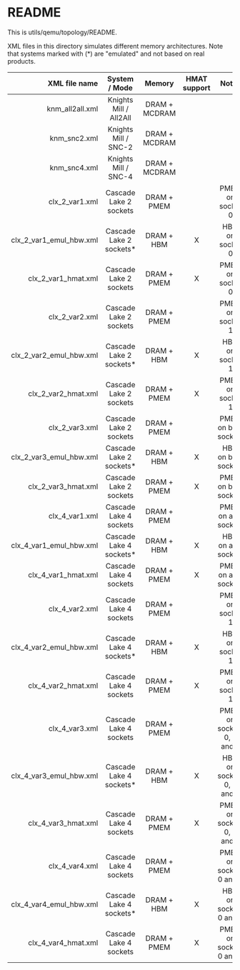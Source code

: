 # README

This is utils/qemu/topology/README.

XML files in this directory simulates different memory architectures.
Note that systems marked with (*) are "emulated" and not based on real products.

| XML file name           | System / Mode           | Memory        | HMAT support | Notes                      |
| -----------------------:|:-----------------------:|:-------------:|:------------:|:--------------------------:|
| knm_all2all.xml         | Knights Mill / All2All  | DRAM + MCDRAM |              |                            |
| knm_snc2.xml            | Knights Mill / SNC-2    | DRAM + MCDRAM |              |                            |
| knm_snc4.xml            | Knights Mill / SNC-4    | DRAM + MCDRAM |              |                            |
| clx_2_var1.xml          | Cascade Lake 2 sockets  | DRAM + PMEM   |              | PMEM on socket 0           |
| clx_2_var1_emul_hbw.xml | Cascade Lake 2 sockets* | DRAM + HBM    | X            | HBM on socket 0            |
| clx_2_var1_hmat.xml     | Cascade Lake 2 sockets  | DRAM + PMEM   | X            | PMEM on socket 0           |
| clx_2_var2.xml          | Cascade Lake 2 sockets  | DRAM + PMEM   |              | PMEM on socket 1           |
| clx_2_var2_emul_hbw.xml | Cascade Lake 2 sockets* | DRAM + HBM    | X            | HBM on socket 1            |
| clx_2_var2_hmat.xml     | Cascade Lake 2 sockets  | DRAM + PMEM   | X            | PMEM on socket 1           |
| clx_2_var3.xml          | Cascade Lake 2 sockets  | DRAM + PMEM   |              | PMEM on both sockets       |
| clx_2_var3_emul_hbw.xml | Cascade Lake 2 sockets* | DRAM + HBM    | X            | HBM on both sockets        |
| clx_2_var3_hmat.xml     | Cascade Lake 2 sockets  | DRAM + PMEM   | X            | PMEM on both sockets       |
| clx_4_var1.xml          | Cascade Lake 4 sockets  | DRAM + PMEM   |              | PMEM on all 4 sockets      |
| clx_4_var1_emul_hbw.xml | Cascade Lake 4 sockets* | DRAM + HBM    | X            | HBM on all 4 sockets       |
| clx_4_var1_hmat.xml     | Cascade Lake 4 sockets  | DRAM + PMEM   | X            | PMEM on all 4 sockets      |
| clx_4_var2.xml          | Cascade Lake 4 sockets  | DRAM + PMEM   |              | PMEM on socket 1           |
| clx_4_var2_emul_hbw.xml | Cascade Lake 4 sockets* | DRAM + HBM    | X            | HBM on socket 1            |
| clx_4_var2_hmat.xml     | Cascade Lake 4 sockets  | DRAM + PMEM   | X            | PMEM on socket 1           |
| clx_4_var3.xml          | Cascade Lake 4 sockets  | DRAM + PMEM   |              | PMEM on sockets 0, 1 and 3 |
| clx_4_var3_emul_hbw.xml | Cascade Lake 4 sockets* | DRAM + HBM    | X            | HBM on sockets 0, 1 and 3  |
| clx_4_var3_hmat.xml     | Cascade Lake 4 sockets  | DRAM + PMEM   | X            | PMEM on sockets 0, 1 and 3 |
| clx_4_var4.xml          | Cascade Lake 4 sockets  | DRAM + PMEM   |              | PMEM on sockets 0 and 3    |
| clx_4_var4_emul_hbw.xml | Cascade Lake 4 sockets* | DRAM + HBM    | X            | HBM on sockets 0 and 3     |
| clx_4_var4_hmat.xml     | Cascade Lake 4 sockets  | DRAM + PMEM   | X            | PMEM on sockets 0 and 3    |
